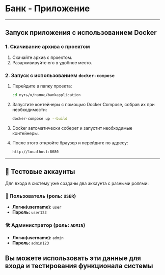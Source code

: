 # Банк - Приложение

---

## Запуск приложения с использованием Docker

### 1. Скачивание архива с проектом

1. Скачайте архив с проектом.
2. Разархивируйте его в удобное место.

### 2. Запуск с использованием `docker-compose`

1. Перейдите в папку проекта:

   ```bash
   cd путь/к/папке/bankapplication

2. Запустите контейнеры с помощью Docker Compose, собрав их при необходимости:

   ```bash
   docker-compose up --build

3. Docker автоматически соберет и запустит необходимые контейнеры.
4. После этого откройте браузер и перейдите по адресу:

   ```bash
   http://localhost:8080

---

## 🔐 Тестовые аккаунты

Для входа в систему уже созданы два аккаунта с разными ролями:

### 👤 Пользователь (роль: `USER`)

- **Логин(username):** `user`  
- **Пароль:** `user123`

### 🛠 Администратор (роль: `ADMIN`)

- **Логин(username):** `admin`  
- **Пароль:** `admin123`

Вы можете использовать эти данные для входа и тестирования функционала системы
---

